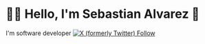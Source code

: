 # 👨‍💻 Hello, I'm Sebastian Alvarez 👋

I'm software developer
[![X (formerly Twitter) Follow](https://img.shields.io/twitter/follow/SebastianAlvaz?style=social)](https://twitter.com/SebastianAlvaz)
